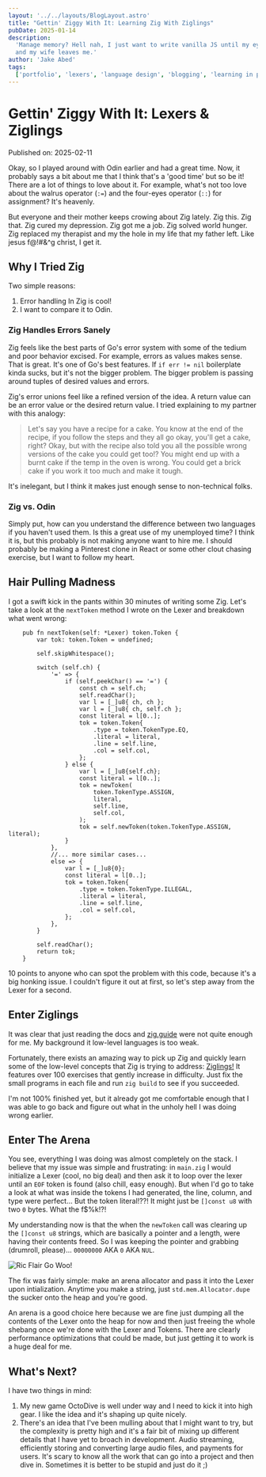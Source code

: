 ```yaml
---
layout: '../../layouts/BlogLayout.astro'
title: "Gettin' Ziggy With It: Learning Zig With Ziglings"
pubDate: 2025-01-14
description:
  'Manage memory? Hell nah, I just want to write vanilla JS until my eyes bleed
  and my wife leaves me.'
author: 'Jake Abed'
tags:
  ['portfolio', 'lexers', 'language design', 'blogging', 'learning in public']
---
```


# Gettin' Ziggy With It: Lexers & Ziglings

Published on: 2025-02-11

Okay, so I played around with Odin earlier and had a great time. Now, it
probably says a bit about me that I think that's a 'good time' but so be it!
There are a lot of things to love about it. For example, what's not too love
about the walrus operator (`:=`) and the four-eyes operator (`::`) for
assignment? It's heavenly.

But everyone and their mother keeps crowing about Zig lately. Zig this. Zig
that. Zig cured my depression. Zig got me a job. Zig solved world hunger. Zig
replaced my therapist and my the hole in my life that my father left. Like jesus
f@!#&^g christ, I get it.

## Why I Tried Zig

Two simple reasons:

1. Error handling In Zig is cool!
2. I want to compare it to Odin.

### Zig Handles Errors Sanely

Zig feels like the best parts of Go's error system with some of the tedium and
poor behavior excised. For example, errors as values makes sense. That is great.
It's one of Go's best features. If `if err != nil` boilerplate kinda sucks, but
it's not the bigger problem. The bigger problem is passing around tuples of
desired values and errors.

Zig's error unions feel like a refined version of the idea. A return value can
be an error value or the desired return value. I tried explaining to my partner
with this analogy:

> Let's say you have a recipe for a cake. You know at the end of the recipe, if
> you follow the steps and they all go okay, you'll get a cake, right? Okay, but
> with the recipe also told you all the possible wrong versions of the cake you
> could get too!? You might end up with a burnt cake if the temp in the oven is
> wrong. You could get a brick cake if you work it too much and make it tough.

It's inelegant, but I think it makes just enough sense to non-technical folks.

### Zig vs. Odin

Simply put, how can you understand the difference between two languages if you
haven't used them. Is this a great use of my unemployed time? I think it is, but
this probably is not making anyone want to hire me. I should probably be making
a Pinterest clone in React or some other clout chasing exercise, but I want to
follow my heart.

## Hair Pulling Madness

I got a swift kick in the pants within 30 minutes of writing some Zig. Let's
take a look at the `nextToken` method I wrote on the Lexer and breakdown what
went wrong:

```zig
    pub fn nextToken(self: *Lexer) token.Token {
        var tok: token.Token = undefined;

        self.skipWhitespace();

        switch (self.ch) {
            '=' => {
                if (self.peekChar() == '=') {
                    const ch = self.ch;
                    self.readChar();
                    var l = [_]u8{ ch, ch };
                    var l = [_]u8{ ch, self.ch };
                    const literal = l[0..];
                    tok = token.Token{
                        .type = token.TokenType.EQ,
                        .literal = literal,
                        .line = self.line,
                        .col = self.col,
                    };
                } else {
                    var l = [_]u8{self.ch};
                    const literal = l[0..];
                    tok = newToken(
                        token.TokenType.ASSIGN,
                        literal,
                        self.line,
                        self.col,
                    );
                    tok = self.newToken(token.TokenType.ASSIGN, literal);
                }
            },
            //... more similar cases...
            else => {
                var l = [_]u8{0};
                const literal = l[0..];
                tok = token.Token{
                    .type = token.TokenType.ILLEGAL,
                    .literal = literal,
                    .line = self.line,
                    .col = self.col,
                };
            },
        }

        self.readChar();
        return tok;
    }
```

10 points to anyone who can spot the problem with this code, because it's a big
honking issue. I couldn't figure it out at first, so let's step away from the
Lexer for a second.

## Enter Ziglings

It was clear that just reading the docs and [zig.guide](https://zig.guide/) were
not quite enough for me. My background it low-level languages is too weak.

Fortunately, there exists an amazing way to pick up Zig and quickly learn some
of the low-level concepts that Zig is trying to address:
[Ziglings!](https://ziglings.org/) It features over 100 exercises that gently
increase in difficulty. Just fix the small programs in each file and run
`zig build` to see if you succeeded.

I'm not 100% finished yet, but it already got me comfortable enough that I was
able to go back and figure out what in the unholy hell I was doing wrong
earlier.

## Enter The Arena

You see, everything I was doing was almost completely on the stack. I believe
that my issue was simple and frustrating: in `main.zig` I would initialize a
Lexer (cool, no big deal) and then ask it to loop over the lexer until an `EOF`
token is found (also chill, easy enough). But when I'd go to take a look at what
was inside the tokens I had generated, the line, column, and type were
perfect... But the token literal!??! It might just be `[]const u8` with two `0`
bytes. What the f$%k!?!

My understanding now is that the when the `newToken` call was clearing up the
`[]const u8` strings, which are basically a pointer and a length, were having
their contents freed. So I was keeping the pointer and grabbing (drumroll,
please)... `00000000` AKA `0` AKA `NUL`.

![Ric Flair Go Woo!](https://i.ytimg.com/vi/r7G7z3_8ea4/maxresdefault.jpg)

The fix was fairly simple: make an arena allocator and pass it into the Lexer
upon intialization. Anytime you make a string, just `std.mem.Allocator.dupe` the
sucker onto the heap and you're good.

An arena is a good choice here because we are fine just dumping all the contents
of the Lexer onto the heap for now and then just freeing the whole shebang once
we're done with the Lexer and Tokens. There are clearly performance
optimizations that could be made, but just getting it to work is a huge deal for
me.

## What's Next?

I have two things in mind:

1. My new game OctoDive is well under way and I need to kick it into high gear.
   I like the idea and it's shaping up quite nicely.
2. There's an idea that I've been mulling about that I might want to try, but
   the complexity is pretty high and it's a fair bit of mixing up different
   details that I have yet to broach in development. Audio streaming,
   efficiently storing and converting large audio files, and payments for users.
   It's scary to know all the work that can go into a project and then dive in.
   Sometimes it is better to be stupid and just do it ;)
